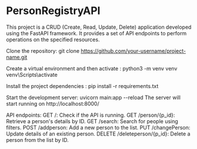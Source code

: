 # PersonRegistryAPI
This project is a CRUD (Create, Read, Update, Delete) application developed using the FastAPI framework. It provides a set of API endpoints to perform operations on the specified resources.

Clone the repository:
  git clone https://github.com/your-username/project-name.git

Create a virtual environment and then activate :
  python3 -m venv venv
  venv\Scripts\activate

Install the project dependencies :
  pip install -r requirements.txt

Start the development server:
  uvicorn main:app --reload
  The server will start running on http://localhost:8000/

API endpoints:
  GET /: Check if the API is running.
  GET /person/{p_id}: Retrieve a person's details by ID.
  GET /search: Search for people using filters.
  POST /addperson: Add a new person to the list.
  PUT /changePerson: Update details of an existing person.
  DELETE /deleteperson/{p_id}: Delete a person from the list by ID.



